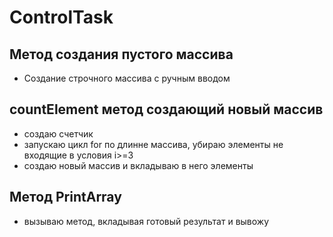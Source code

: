 # ControlTask

## Метод создания пустого массива
* Создание строчного массива с ручным вводом

## countElement метод создающий новый массив
* создаю счетчик
* запускаю цикл for по длинне массива, убираю элементы не входящие в условия i>=3
* создаю новый массив и вкладываю в него элементы

## Метод PrintArray 
* вызываю метод, вкладывая готовый результат и вывожу 